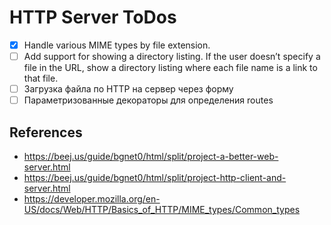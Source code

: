 # HTTP Server ToDos

- [X] Handle various MIME types by file extension.
- [ ] Add support for showing a directory listing. If the user doesn’t specify a file in the URL, show a directory listing where each file name is a link to that file.
- [ ] Загрузка файла по HTTP на сервер через форму
- [ ] Параметризованные декораторы для определения routes

## References 

- https://beej.us/guide/bgnet0/html/split/project-a-better-web-server.html
- https://beej.us/guide/bgnet0/html/split/project-http-client-and-server.html
- https://developer.mozilla.org/en-US/docs/Web/HTTP/Basics_of_HTTP/MIME_types/Common_types